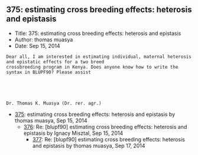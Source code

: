 ## 375: estimating cross breeding effects: heterosis and epistasis

- Title: 375: estimating cross breeding effects: heterosis and epistasis
- Author: thomas muasya
- Date: Sep 15, 2014
```
Dear all, I am interested in estimating individual, maternal heterosis and epistatic effects for a two breed
crossbreeding program in Kenya. Does anyone know how to write the syntax in BLUPF90? Please assist


 


Dr. Thomas K. Muasya (Dr. rer. agr.) 
```

- [375](0375.md): estimating cross breeding effects: heterosis and epistasis by thomas muasya, Sep 15, 2014
    - [376](0376.md): Re: [blupf90] estimating cross breeding effects: heterosis and epistasis by Ignacy Misztal, Sep 15, 2014
        - [377](0377.md): Re: [blupf90] estimating cross breeding effects: heterosis and epistasis by thomas muasya, Sep 17, 2014
